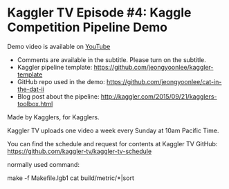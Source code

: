 # Kaggler TV Episode #4: Kaggle Competition Pipeline Demo

Demo video is available on [YouTube](https://youtu.be/861NAO5-XJo)

- Comments are available in the subtitle. Please turn on the subtitle.
- Kaggler pipeline template: https://github.com/jeongyoonlee/kaggler-template
- GitHub repo used in the demo: https://github.com/jeongyoonlee/cat-in-the-dat-ii
- Blog post about the pipeline: http://kaggler.com/2015/09/21/kagglers-toolbox.html

Made by Kagglers, for Kagglers.

Kaggler TV uploads one video a week every Sunday at 10am Pacific Time.

You can find the schedule and request for contents at Kaggler TV GitHub:
https://github.com/kaggler-tv/kaggler-tv-schedule


normally used command: 

make -f Makefile.lgb1
cat build/metric/*|sort